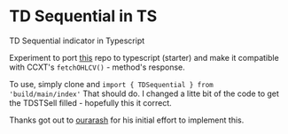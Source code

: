 # TD Sequential in TS

TD Sequential indicator in Typescript

Experiment to port [this](https://github.com/ourarash/tdsequential) repo to typescript (starter) and make it compatible with
CCXT's `fetchOHLCV()` - method's response.

To use, simply clone and `import { TDSequential } from 'build/main/index'` That should do.
I changed a litte bit of the code to get the TDSTSell filled - hopefully this it correct.

Thanks got out to [ourarash](https://github.com/ourarash) for his initial effort to implement this.

